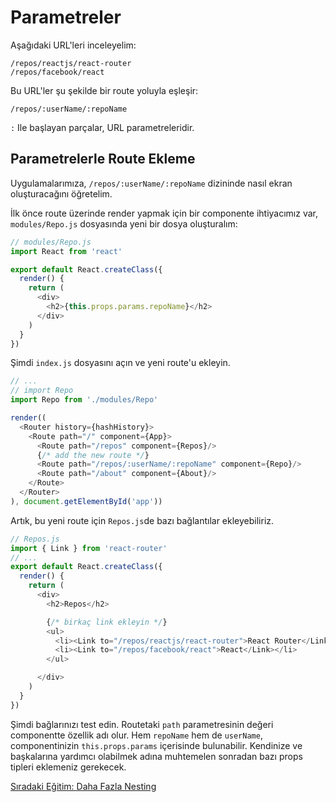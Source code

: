 <h1>Parametreler</h1>

Aşağıdaki URL'leri inceleyelim:

```
/repos/reactjs/react-router
/repos/facebook/react
```

Bu URL'ler şu şekilde bir route yoluyla eşleşir:

```
/repos/:userName/:repoName
```

`:` Ile başlayan parçalar, URL parametreleridir.

<h2>Parametrelerle Route Ekleme</h2>

Uygulamalarımıza, `/repos/:userName/:repoName` dizininde nasıl ekran oluşturacağını öğretelim.

İlk önce route üzerinde render yapmak için bir componente ihtiyacımız var, `modules/Repo.js` dosyasında yeni bir dosya oluşturalım:

```js
// modules/Repo.js
import React from 'react'

export default React.createClass({
  render() {
    return (
      <div>
        <h2>{this.props.params.repoName}</h2>
      </div>
    )
  }
})
```

Şimdi `index.js` dosyasını açın ve yeni route'u ekleyin.

```js
// ...
// import Repo
import Repo from './modules/Repo'

render((
  <Router history={hashHistory}>
    <Route path="/" component={App}>
      <Route path="/repos" component={Repos}/>
      {/* add the new route */}
      <Route path="/repos/:userName/:repoName" component={Repo}/>
      <Route path="/about" component={About}/>
    </Route>
  </Router>
), document.getElementById('app'))
```

Artık, bu yeni route için `Repos.js`de bazı bağlantılar ekleyebiliriz.

```js
// Repos.js
import { Link } from 'react-router'
// ...
export default React.createClass({
  render() {
    return (
      <div>
        <h2>Repos</h2>

        {/* birkaç link ekleyin */}
        <ul>
          <li><Link to="/repos/reactjs/react-router">React Router</Link></li>
          <li><Link to="/repos/facebook/react">React</Link></li>
        </ul>

      </div>
    )
  }
})
```

Şimdi bağlarınızı test edin. Routetaki `path` parametresinin değeri componentte özellik adı olur. Hem `repoName` hem de
`userName`, componentinizin `this.props.params` içerisinde bulunabilir. Kendinize ve başkalarına yardımcı olabilmek adına muhtemelen sonradan bazı props tipleri eklemeniz gerekecek.

<a href="https://omergulcicek.github.io/react-router/hizli-baslangic/daha-fazla-nesting">Sıradaki Eğitim: Daha Fazla Nesting</a>
